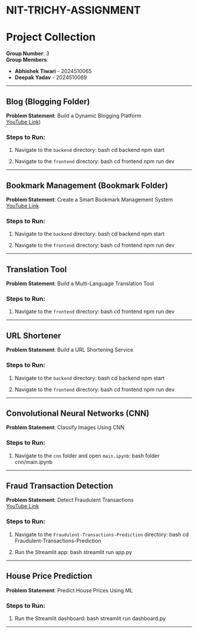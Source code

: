 
# NIT-TRICHY-ASSIGNMENT



# Project Collection

**Group Number**: 3  
**Group Members**:  
- **Abhishek Tiwari** - 2024510065  
- **Deepak Yadav** - 2024510069  

---

## Blog (Blogging Folder)

**Problem Statement**: Build a Dynamic Blogging Platform  
[YouTube Link](https://www.youtube.com/watch?v=Y2rZSqlf3KM))  

### Steps to Run:
1. Navigate to the `backend` directory:
bash
   cd backend
   npm start
   
2. Navigate to the `frontend` directory:
bash
   cd frontend
   npm run dev
   
---

## Bookmark Management (Bookmark Folder)

**Problem Statement**: Create a Smart Bookmark Management System  
[YouTube Link](https://www.youtube.com/watch?v=Y2rZSqlf3KM)  

### Steps to Run:
1. Navigate to the `backend` directory:
bash
   cd backend
   npm start
   
2. Navigate to the `frontend` directory:
bash
   cd frontend
   npm run dev
   
---

## Translation Tool

**Problem Statement**: Build a Multi-Language Translation Tool  

### Steps to Run:
1. Navigate to the `frontend` directory:
bash
   cd frontend
   npm run dev
   
---

## URL Shortener

**Problem Statement**: Build a URL Shortening Service  

### Steps to Run:
1. Navigate to the `backend` directory:
bash
   cd backend
   npm start
   
2. Navigate to the `frontend` directory:
bash
   cd frontend
   npm run dev
   
---

## Convolutional Neural Networks (CNN)

**Problem Statement**: Classify Images Using CNN  

### Steps to Run:
1. Navigate to the `cnn` folder and open `main.ipynb`:
bash
   folder cnn/main.ipynb
   
---

## Fraud Transaction Detection

**Problem Statement**: Detect Fraudulent Transactions  
[YouTube Link](https://www.youtube.com/watch?v=dQw4w9WgXcQ)  

### Steps to Run:
1. Navigate to the `Fraudulent-Transactions-Prediction` directory:
bash
   cd Fraudulent-Transactions-Prediction
   
2. Run the Streamlit app:
bash
   streamlit run app.py
   
---

## House Price Prediction

**Problem Statement**: Predict House Prices Using ML  

### Steps to Run:
1. Run the Streamlit dashboard:
bash
   streamlit run dashboard.py
   
---
